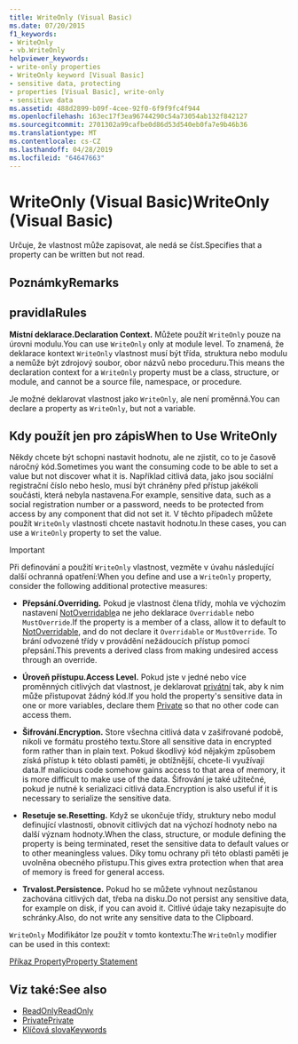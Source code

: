 ```yaml
---
title: WriteOnly (Visual Basic)
ms.date: 07/20/2015
f1_keywords:
- WriteOnly
- vb.WriteOnly
helpviewer_keywords:
- write-only properties
- WriteOnly keyword [Visual Basic]
- sensitive data, protecting
- properties [Visual Basic], write-only
- sensitive data
ms.assetid: 488d2899-b09f-4cee-92f0-6f9f9fc4f944
ms.openlocfilehash: 163ec17f3ea96744290c54a73054ab132f842127
ms.sourcegitcommit: 2701302a99cafbe0d86d53d540eb0fa7e9b46b36
ms.translationtype: MT
ms.contentlocale: cs-CZ
ms.lasthandoff: 04/28/2019
ms.locfileid: "64647663"
---
```

# <a name="writeonly-visual-basic"></a><span data-ttu-id="1662a-102">WriteOnly (Visual Basic)</span><span class="sxs-lookup"><span data-stu-id="1662a-102">WriteOnly (Visual Basic)</span></span>
<span data-ttu-id="1662a-103">Určuje, že vlastnost může zapisovat, ale nedá se číst.</span><span class="sxs-lookup"><span data-stu-id="1662a-103">Specifies that a property can be written but not read.</span></span>  
  
## <a name="remarks"></a><span data-ttu-id="1662a-104">Poznámky</span><span class="sxs-lookup"><span data-stu-id="1662a-104">Remarks</span></span>  
  
## <a name="rules"></a><span data-ttu-id="1662a-105">pravidla</span><span class="sxs-lookup"><span data-stu-id="1662a-105">Rules</span></span>  
 <span data-ttu-id="1662a-106">**Místní deklarace.**</span><span class="sxs-lookup"><span data-stu-id="1662a-106">**Declaration Context.**</span></span> <span data-ttu-id="1662a-107">Můžete použít `WriteOnly` pouze na úrovni modulu.</span><span class="sxs-lookup"><span data-stu-id="1662a-107">You can use `WriteOnly` only at module level.</span></span> <span data-ttu-id="1662a-108">To znamená, že deklarace kontext `WriteOnly` vlastnost musí být třída, struktura nebo modulu a nemůže být zdrojový soubor, obor názvů nebo proceduru.</span><span class="sxs-lookup"><span data-stu-id="1662a-108">This means the declaration context for a `WriteOnly` property must be a class, structure, or module, and cannot be a source file, namespace, or procedure.</span></span>  
  
 <span data-ttu-id="1662a-109">Je možné deklarovat vlastnost jako `WriteOnly`, ale není proměnná.</span><span class="sxs-lookup"><span data-stu-id="1662a-109">You can declare a property as `WriteOnly`, but not a variable.</span></span>  
  
## <a name="when-to-use-writeonly"></a><span data-ttu-id="1662a-110">Kdy použít jen pro zápis</span><span class="sxs-lookup"><span data-stu-id="1662a-110">When to Use WriteOnly</span></span>  
 <span data-ttu-id="1662a-111">Někdy chcete být schopni nastavit hodnotu, ale ne zjistit, co to je časově náročný kód.</span><span class="sxs-lookup"><span data-stu-id="1662a-111">Sometimes you want the consuming code to be able to set a value but not discover what it is.</span></span> <span data-ttu-id="1662a-112">Například citlivá data, jako jsou sociální registrační číslo nebo heslo, musí být chráněny před přístup jakékoli součásti, která nebyla nastavena.</span><span class="sxs-lookup"><span data-stu-id="1662a-112">For example, sensitive data, such as a social registration number or a password, needs to be protected from access by any component that did not set it.</span></span> <span data-ttu-id="1662a-113">V těchto případech můžete použít `WriteOnly` vlastnosti chcete nastavit hodnotu.</span><span class="sxs-lookup"><span data-stu-id="1662a-113">In these cases, you can use a `WriteOnly` property to set the value.</span></span>  
  
> [!IMPORTANT]
>  <span data-ttu-id="1662a-114">Při definování a použití `WriteOnly` vlastnost, vezměte v úvahu následující další ochranná opatření:</span><span class="sxs-lookup"><span data-stu-id="1662a-114">When you define and use a `WriteOnly` property, consider the following additional protective measures:</span></span>  
  
- <span data-ttu-id="1662a-115">**Přepsání.**</span><span class="sxs-lookup"><span data-stu-id="1662a-115">**Overriding.**</span></span> <span data-ttu-id="1662a-116">Pokud je vlastnost člena třídy, mohla ve výchozím nastavení [NotOverridable](../../../visual-basic/language-reference/modifiers/notoverridable.md)a ne jeho deklarace `Overridable` nebo `MustOverride`.</span><span class="sxs-lookup"><span data-stu-id="1662a-116">If the property is a member of a class, allow it to default to [NotOverridable](../../../visual-basic/language-reference/modifiers/notoverridable.md), and do not declare it `Overridable` or `MustOverride`.</span></span> <span data-ttu-id="1662a-117">To brání odvozené třídy v provádění nežádoucích přístup pomocí přepsání.</span><span class="sxs-lookup"><span data-stu-id="1662a-117">This prevents a derived class from making undesired access through an override.</span></span>  
  
- <span data-ttu-id="1662a-118">**Úroveň přístupu.**</span><span class="sxs-lookup"><span data-stu-id="1662a-118">**Access Level.**</span></span> <span data-ttu-id="1662a-119">Pokud jste v jedné nebo více proměnných citlivých dat vlastnost, je deklarovat [privátní](../../../visual-basic/language-reference/modifiers/private.md) tak, aby k nim může přistupovat žádný kód.</span><span class="sxs-lookup"><span data-stu-id="1662a-119">If you hold the property's sensitive data in one or more variables, declare them [Private](../../../visual-basic/language-reference/modifiers/private.md) so that no other code can access them.</span></span>  
  
- <span data-ttu-id="1662a-120">**Šifrování.**</span><span class="sxs-lookup"><span data-stu-id="1662a-120">**Encryption.**</span></span> <span data-ttu-id="1662a-121">Store všechna citlivá data v zašifrované podobě, nikoli ve formátu prostého textu.</span><span class="sxs-lookup"><span data-stu-id="1662a-121">Store all sensitive data in encrypted form rather than in plain text.</span></span> <span data-ttu-id="1662a-122">Pokud škodlivý kód nějakým způsobem získá přístup k této oblasti paměti, je obtížnější, chcete-li využívají data.</span><span class="sxs-lookup"><span data-stu-id="1662a-122">If malicious code somehow gains access to that area of memory, it is more difficult to make use of the data.</span></span> <span data-ttu-id="1662a-123">Šifrování je také užitečné, pokud je nutné k serializaci citlivá data.</span><span class="sxs-lookup"><span data-stu-id="1662a-123">Encryption is also useful if it is necessary to serialize the sensitive data.</span></span>  
  
- <span data-ttu-id="1662a-124">**Resetuje se.**</span><span class="sxs-lookup"><span data-stu-id="1662a-124">**Resetting.**</span></span> <span data-ttu-id="1662a-125">Když se ukončuje třídy, struktury nebo modul definující vlastnosti, obnovit citlivých dat na výchozí hodnoty nebo na další význam hodnoty.</span><span class="sxs-lookup"><span data-stu-id="1662a-125">When the class, structure, or module defining the property is being terminated, reset the sensitive data to default values or to other meaningless values.</span></span> <span data-ttu-id="1662a-126">Díky tomu ochrany při této oblasti paměti je uvolněna obecného přístupu.</span><span class="sxs-lookup"><span data-stu-id="1662a-126">This gives extra protection when that area of memory is freed for general access.</span></span>  
  
- <span data-ttu-id="1662a-127">**Trvalost.**</span><span class="sxs-lookup"><span data-stu-id="1662a-127">**Persistence.**</span></span> <span data-ttu-id="1662a-128">Pokud ho se můžete vyhnout nezůstanou zachována citlivých dat, třeba na disku.</span><span class="sxs-lookup"><span data-stu-id="1662a-128">Do not persist any sensitive data, for example on disk, if you can avoid it.</span></span> <span data-ttu-id="1662a-129">Citlivé údaje taky nezapisujte do schránky.</span><span class="sxs-lookup"><span data-stu-id="1662a-129">Also, do not write any sensitive data to the Clipboard.</span></span>  
  
 <span data-ttu-id="1662a-130">`WriteOnly` Modifikátor lze použít v tomto kontextu:</span><span class="sxs-lookup"><span data-stu-id="1662a-130">The `WriteOnly` modifier can be used in this context:</span></span>  
  
 [<span data-ttu-id="1662a-131">Příkaz Property</span><span class="sxs-lookup"><span data-stu-id="1662a-131">Property Statement</span></span>](../../../visual-basic/language-reference/statements/property-statement.md)  
  
## <a name="see-also"></a><span data-ttu-id="1662a-132">Viz také:</span><span class="sxs-lookup"><span data-stu-id="1662a-132">See also</span></span>

- [<span data-ttu-id="1662a-133">ReadOnly</span><span class="sxs-lookup"><span data-stu-id="1662a-133">ReadOnly</span></span>](../../../visual-basic/language-reference/modifiers/readonly.md)
- [<span data-ttu-id="1662a-134">Private</span><span class="sxs-lookup"><span data-stu-id="1662a-134">Private</span></span>](../../../visual-basic/language-reference/modifiers/private.md)
- [<span data-ttu-id="1662a-135">Klíčová slova</span><span class="sxs-lookup"><span data-stu-id="1662a-135">Keywords</span></span>](../../../visual-basic/language-reference/keywords/index.md)
